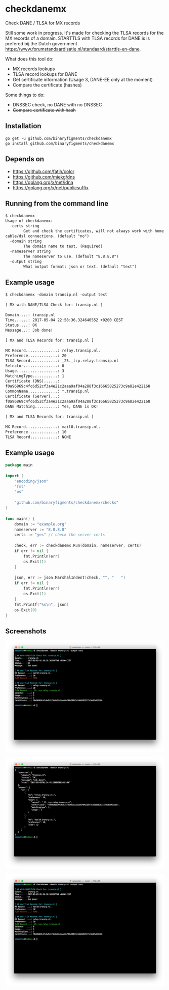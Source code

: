 # checkdanemx
Check DANE / TLSA for MX records

Still some work in progress. It's made for checking the TLSA records for the MX records of a domain. STARTTLS with TLSA records for DANE is is prefered bij the Dutch government https://www.forumstandaardisatie.nl/standaard/starttls-en-dane.

What does this tool do:

* MX records lookups
* TLSA record lookups for DANE
* Get certificate information (Usage 3, DANE-EE only at the moment)
* Compare the certificate (hashes)

Some things to do:

* DNSSEC check, no DANE with no DNSSEC
* ~~Compare certificate with hash~~

## Installation

```
go get -u github.com/binaryfigments/checkdanemx
go install github.com/binaryfigments/checkdanemx
```

## Depends on

* https://github.com/fatih/color
* https://github.com/miekg/dns
* https://golang.org/x/net/idna
* https://golang.org/x/net/publicsuffix

## Running from the command line

```
$ checkdanemx 
Usage of checkdanemx:
  -certs string
    	Get and check the certificates, will not always work with home cable/dsl connections. (default "no")
  -domain string
    	The domain name to test. (Required)
  -nameserver string
    	The nameserver to use. (default "8.8.8.8")
  -output string
    	What output format: json or text. (default "text")
```

## Example usage

```
$ checkdanemx -domain transip.nl -output text

[ MX with DANE/TLSA Check for: transip.nl ]

Domain....: transip.nl
Time......: 2017-05-04 22:58:36.324640552 +0200 CEST
Status....: OK
Message...: Job done!

[ MX and TLSA Records for: transip.nl ]

MX Record..............: relay.transip.nl.
Preference.............: 20
TLSA Record............: _25._tcp.relay.transip.nl
Selector...............: 0
Usage..................: 3
MatchingType...........: 1
Certificate (DNS)......: f0a96869c4fc6d52cf3a4e21c2aaa9af04a288f3c16665825273c9a82e422168
CommonName.............: *.transip.nl
Certificate (Server)...: f0a96869c4fc6d52cf3a4e21c2aaa9af04a288f3c16665825273c9a82e422168
DANE Matching..........: Yes, DANE is OK!

[ MX and TLSA Records for: transip.nl ]

MX Record..............: mail0.transip.nl.
Preference.............: 10
TLSA Record............: NONE
```

## Example usage

```go
package main

import (
	"encoding/json"
	"fmt"
	"os"

	"github.com/binaryfigments/checkdanemx/checks"
)

func main() {
	domain := "example.org"
	nameserver := "8.8.8.8"
    certs := "yes" // check the server certs

	check, err := checkdanemx.Run(domain, nameserver, certs)
	if err != nil {
		fmt.Println(err)
		os.Exit(1)
	}

	json, err := json.MarshalIndent(check, "", "   ")
	if err != nil {
		fmt.Println(err)
		os.Exit(1)
	}
	fmt.Printf("%s\n", json)
	os.Exit(0)
}
```

## Screenshots

![shot3](https://github.com/binaryfigments/checkdanemx/raw/master/screenshots/shot2.png "shot3")

![shot1](https://github.com/binaryfigments/checkdanemx/raw/master/screenshots/shot1.png "shot1")

![shot2](https://github.com/binaryfigments/checkdanemx/raw/master/screenshots/shot2.png "shot2")